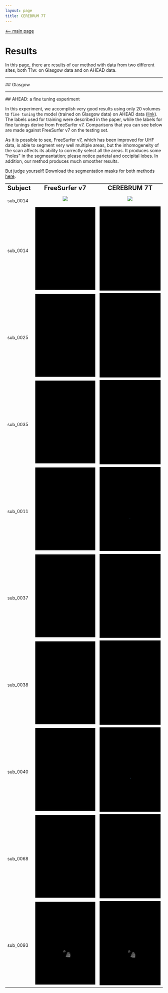 ```yaml
---
layout: page
title: CEREBRUM 7T
---
```


[<-- main page](https://rocknroll87q.github.io/cerebrum7t/)

# Results

In this page, there are results of our method with data from two different sites, both T1w: on Glasgow data and on AHEAD data.

<hr>
## Glasgow



<hr>
## AHEAD: a fine tuning experiment

In this experiment, we accomplish very good results using only 20 volumes to `fine tuning` the model (trained on Glasgow data) on AHEAD data  ([link](https://doi.org/10.1016/j.neuroimage.2020.117200)).
The labels used for training were described in the paper, while the labels for fine tunings derive from FreeSurfer v7.
Comparisons that you can see below are made against FreeSurfer v7 on the testing set.

As it is possible to see, FreeSurfer v7, which has been improved for UHF data, is able to segment very well multiple areas, but the inhomogeneity of the scan affects its ability to correctly select all the areas. It produces some "holes" in the segmeantation; please notice parietal and occipital lobes.
In addition, our method produces much smoother results.

But judge yourself! Download the segmentation masks for both methods [here](https://github.com/rockNroll87q/cerebrum7t/tree/gh-pages/results/AHEAD/seg_labels).

<!--  <tr>
    <td><b style="font-size:30px"></b>sub_0068</td>
    <td><center><img src="./results/AHEAD/GIF/sub-0068_gt.gif" width="256" height="352"/></center></td>
    <td><center><img src="./results/AHEAD/GIF/sub-0068_predicted.gif" width="256" height="352" />  </center></td>
 </tr>-->

<table align="center" cellspacing="0" cellpadding="0">
 <tr>
 	<td><b style="font-size:20px">Subject</b></td>
 	<td><center><b style="font-size:20px">FreeSurfer v7</b></center></td> 
 	<td><center><b style="font-size:20px">CEREBRUM 7T</b></center></td> 
 </tr>
 

 <tr>
    <td><b style="font-size:30px"></b>sub_0014</td>
    <td><center><img src="./results/AHEAD/meshes/sub-0014_FreeSurfer.gif" width="400" /></center></td>
    <td><center><img src="./results/AHEAD/meshes/sub-0014_CEREBRUM.gif" width="400" />  </center></td>
 </tr>
 
 <tr>
    <td><b style="font-size:30px"></b>sub_0014</td>
    <td><center><img src="./results/AHEAD/GIF/sub-0014_gt.gif" /></center></td>
    <td><center><img src="./results/AHEAD/GIF/sub-0014_predicted.gif"  />  </center></td>
 </tr>
 
  <tr>
    <td><b style="font-size:30px"></b>sub_0025</td>
    <td><center><img src="./results/AHEAD/GIF/sub-0025_gt.gif" /></center></td>
    <td><center><img src="./results/AHEAD/GIF/sub-0025_predicted.gif"  />  </center></td>
 </tr>
 
  <tr>
    <td><b style="font-size:30px"></b>sub_0035</td>
    <td><center><img src="./results/AHEAD/GIF/sub-0035_gt.gif" /></center></td>
    <td><center><img src="./results/AHEAD/GIF/sub-0035_predicted.gif"  />  </center></td>
 </tr>
 
  <tr>
    <td><b style="font-size:30px"></b>sub_0011</td>
    <td><center><img src="./results/AHEAD/GIF/sub-0011_gt.gif" /></center></td>
    <td><center><img src="./results/AHEAD/GIF/sub-0011_predicted.gif"  />  </center></td>
 </tr>

  <tr>
    <td><b style="font-size:30px"></b>sub_0037</td>
    <td><center><img src="./results/AHEAD/GIF/sub-0037_gt.gif" /></center></td>
    <td><center><img src="./results/AHEAD/GIF/sub-0037_predicted.gif"  />  </center></td>
 </tr>
 
  <tr>
    <td><b style="font-size:30px"></b>sub_0038</td>
    <td><center><img src="./results/AHEAD/GIF/sub-0038_gt.gif" /></center></td>
    <td><center><img src="./results/AHEAD/GIF/sub-0038_predicted.gif"  />  </center></td>
 </tr>
 
  <tr>
    <td><b style="font-size:30px"></b>sub_0040</td>
    <td><center><img src="./results/AHEAD/GIF/sub-0040_gt.gif" /></center></td>
    <td><center><img src="./results/AHEAD/GIF/sub-0040_predicted.gif"  />  </center></td>
 </tr>
 
  <tr>
    <td><b style="font-size:30px"></b>sub_0068</td>
    <td><center><img src="./results/AHEAD/GIF/sub-0068_gt.gif" /></center></td>
    <td><center><img src="./results/AHEAD/GIF/sub-0068_predicted.gif"  />  </center></td>
 </tr>
 
  <tr>
    <td><b style="font-size:30px"></b>sub_0093</td>
    <td><center><img src="./results/AHEAD/GIF/sub-0093_gt.gif" /></center></td>
    <td><center><img src="./results/AHEAD/GIF/sub-0093_predicted.gif"  />  </center></td>
 </tr>
</table>
